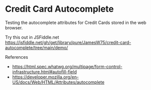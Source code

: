 # Credit Card Autocomplete
Testing the autocomplete attributes for Credit Cards stored in the web browser.

Try this out in JSFiddle.net https://jsfiddle.net/gh/get/library/pure/JamesW75/credit-card-autocomplete/tree/main/demo/

References
* https://html.spec.whatwg.org/multipage/form-control-infrastructure.html#autofill-field
* https://developer.mozilla.org/en-US/docs/Web/HTML/Attributes/autocomplete
